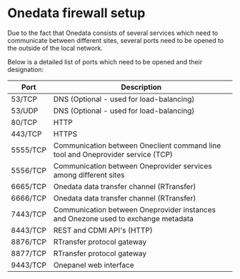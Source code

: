 # Onedata firewall setup

Due to the fact that Onedata consists of several services which need to communicate between different sites, several ports need to be opened to the outside of the local network.

Below is a detailed list of ports which need to be opened and their designation:

| Port      |  Description |
|-----------|--------------|
| 53/TCP    |  DNS (Optional - used for load-balancing)   |
| 53/UDP    |  DNS (Optional - used for load-balancing)   |
| 80/TCP    | HTTP    |
| 443/TCP   | HTTPS   |
| 5555/TCP  | Communication between Oneclient command line tool and Oneprovider service (TCP) |
| 5556/TCP  | Communication between Oneprovider services among different sites |
| 6665/TCP  | Onedata data transfer channel (RTransfer) |
| 6666/TCP  | Onedata data transfer channel (RTransfer) |
| 7443/TCP  | Communication between Oneprovider instances and Onezone used to exchange metadata  |
| 8443/TCP  | REST and CDMI API's  (HTTP) |
| 8876/TCP  | RTransfer protocol gateway |
| 8877/TCP  | RTransfer protocol gateway |
| 9443/TCP  | Onepanel web interface |

<!--
Onezone service provides 2 REST operations for testing whether all the ports in a given deployment are properly opened, and can be used as follows.

First query returns the actual IP of the host from which query was initiated, can be used to check if any NAT translation takes place between the host and Onezone service:
```bash
curl -X GET -H "macaroon: $ACCESS_TOKEN" \
https://$ONEZONE_HOST:8443/api/v3/onezone/test/check_my_ip
```

The second test checks whether all ports of all Oneprovider instances registered in the Onezone are are properly opened:
```bash
curl -X GET -H "macaroon: $ACCESS_TOKEN" \
https://$ONEZONE_HOST:8443/api/v3/onezone/test/check_my_ports
```
which should return the list of Oneprovider hosts and ports combinations with their status, e.g.:
```
[
    {'oneprovider1.example.com:80', 'ok'},
    {'oneprovider1.example.com:443', 'ok'},
    {'oneprovider1.example.com:53', 'error'},
    {'oneprovider2.example.com:80', 'ok'},
    {'oneprovider2.example.com:443', 'error'},
    {'oneprovider2.example.com:53', 'error'}
]
```

These operations require the user to have `list_providers` privilege.
-->
